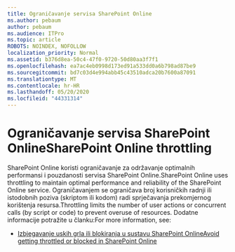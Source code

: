 ```yaml
---
title: Ograničavanje servisa SharePoint Online
ms.author: pebaum
author: pebaum
ms.audience: ITPro
ms.topic: article
ROBOTS: NOINDEX, NOFOLLOW
localization_priority: Normal
ms.assetid: b376d8ea-50c4-47f0-9720-50d80aa3f7f1
ms.openlocfilehash: ea7ac4eb0998d173ed91a533dd0a6b798ad87be9
ms.sourcegitcommit: bd7c03d4e994abb45c43510adca20b7600a87091
ms.translationtype: MT
ms.contentlocale: hr-HR
ms.lasthandoff: 05/20/2020
ms.locfileid: "44331314"
---
```

# <a name="sharepoint-online-throttling"></a><span data-ttu-id="0532d-102">Ograničavanje servisa SharePoint Online</span><span class="sxs-lookup"><span data-stu-id="0532d-102">SharePoint Online throttling</span></span>

<span data-ttu-id="0532d-103">SharePoint Online koristi ograničavanje za održavanje optimalnih performansi i pouzdanosti servisa SharePoint Online.</span><span class="sxs-lookup"><span data-stu-id="0532d-103">SharePoint Online uses throttling to maintain optimal performance and reliability of the SharePoint Online service.</span></span> <span data-ttu-id="0532d-104">Ograničavanjem se ograničava broj korisničkih radnji ili istodobnih poziva (skriptom ili kodom) radi sprječavanja prekomjernog korištenja resursa.</span><span class="sxs-lookup"><span data-stu-id="0532d-104">Throttling limits the number of user actions or concurrent calls (by script or code) to prevent overuse of resources.</span></span> <span data-ttu-id="0532d-105">Dodatne informacije potražite u članku:</span><span class="sxs-lookup"><span data-stu-id="0532d-105">For more information, see:</span></span>

- [<span data-ttu-id="0532d-106">Izbjegavanje uskih grla ili blokiranja u sustavu SharePoint Online</span><span class="sxs-lookup"><span data-stu-id="0532d-106">Avoid getting throttled or blocked in SharePoint Online</span></span>](https://docs.microsoft.com/sharepoint/dev/general-development/how-to-avoid-getting-throttled-or-blocked-in-sharepoint-online)

